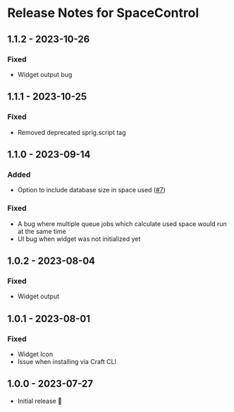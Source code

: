 # Release Notes for SpaceControl

## 1.1.2 - 2023-10-26

### Fixed

- Widget output bug

## 1.1.1 - 2023-10-25

### Fixed

- Removed deprecated sprig.script tag

## 1.1.0 - 2023-09-14

### Added

- Option to include database size in space used ([#7](https://github.com/szenario-fordesigners/spacecontrol/issues/7))

### Fixed

- A bug where multiple queue jobs which calculate used space would run at the same time
- UI bug when widget was not initialized yet

## 1.0.2 - 2023-08-04

### Fixed

- Widget output

## 1.0.1 - 2023-08-01

### Fixed

- Widget Icon
- Issue when installing via Craft CLI

## 1.0.0 - 2023-07-27

- Initial release 🎉
